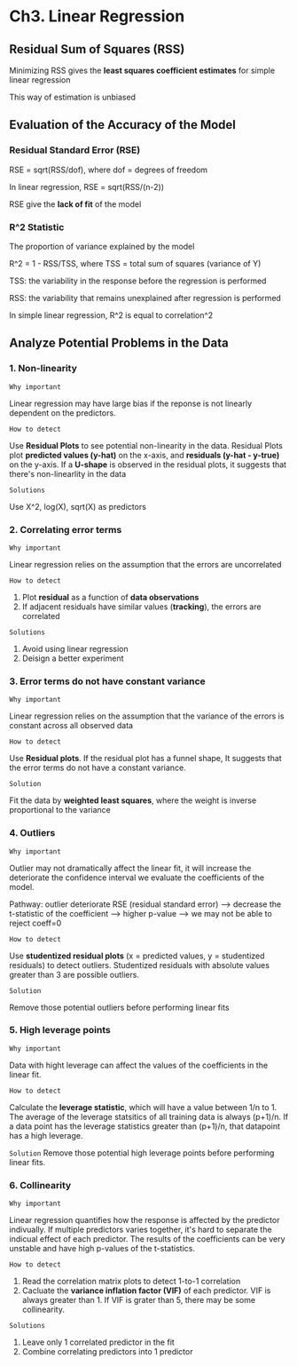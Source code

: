 # Ch3. Linear Regression

## Residual Sum of Squares (RSS)

Minimizing RSS gives the **least squares coefficient estimates** for simple linear regression

This way of estimation is unbiased


## Evaluation of the Accuracy of the Model

### Residual Standard Error (RSE)

RSE = sqrt(RSS/dof), where dof = degrees of freedom

In linear regression, RSE = sqrt(RSS/(n-2))

RSE give the **lack of fit** of the model

### R^2 Statistic

The proportion of variance explained by the model

R^2 = 1 - RSS/TSS, where TSS = total sum of squares (variance of Y)

TSS: the variability in the response before the regression is performed

RSS: the variability that remains unexplained after regression is performed

In simple linear regression, R^2 is equal to correlation^2


## Analyze Potential Problems in the Data

### 1. Non-linearity

`Why important`

Linear regression may have large bias if the reponse is not linearly dependent on the predictors.

`How to detect`

Use **Residual Plots** to see potential non-linearity in the data. Residual Plots plot **predicted values (y-hat)** on the x-axis, and **residuals (y-hat - y-true)** on the y-axis.
If a **U-shape** is observed in the residual plots, it suggests that there's non-linearlity in the data

`Solutions`

Use X^2, log(X), sqrt(X) as predictors

### 2. Correlating error terms

`Why important`

Linear regression relies on the assumption that the errors are uncorrelated

`How to detect`

1. Plot **residual** as a function of **data observations**
2. If adjacent residuals have similar values (**tracking**), the errors are correlated

`Solutions`

1. Avoid using linear regression
2. Deisign a better experiment

### 3. Error terms do not have constant variance

`Why important`

Linear regression relies on the assumption that the variance of the errors is constant across all observed data

`How to detect`

Use **Residual plots**. If the residual plot has a funnel shape, It suggests that the error terms do not have a constant variance.

`Solution`

Fit the data by **weighted least squares**, where the weight is inverse proportional to the variance

### 4. Outliers

`Why important`

Outlier may not dramatically affect the linear fit, it will increase the deteriorate the confidence interval we evaluate the coefficients of the model.

Pathway: outlier deteriorate RSE (residual standard error) --> decrease the t-statistic of the coefficient --> higher p-value --> we may not be able to reject coeff=0

`How to detect`

Use **studentized residual plots** (x = predicted values, y = studentized residuals) to detect outliers. Studentized residuals with absolute values greater than 3 are possible outliers.

`Solution`

Remove those potential outliers before performing linear fits

### 5. High leverage points

`Why important`

Data with hight leverage can affect the values of the coefficients in the linear fit.

`How to detect`

Calculate the **leverage statistic**, which will have a value between 1/n to 1. The average of the leverage statsitics of all training data is always (p+1)/n. If a data point has the leverage statistics greater than (p+1)/n, that datapoint has a high leverage.

`Solution`
Remove those potential high leverage points before performing linear fits.

### 6. Collinearity

`Why important`

Linear regression quantifies how the response is affected by the predictor indivually. If multiple predictors varies together, it's hard to separate the indicual effect of each predictor. The results of the coefficients can be very unstable and have high p-values of the t-statistics.

`How to detect`

1. Read the correlation matrix plots to detect 1-to-1 correlation
2. Cacluate the **variance inflation factor (VIF)** of each predictor. VIF is always greater than 1. If VIF is grater than 5, there may be some collinearity.

`Solutions`

1. Leave only 1 correlated predictor in the fit
2. Combine correlating predictors into 1 predictor

